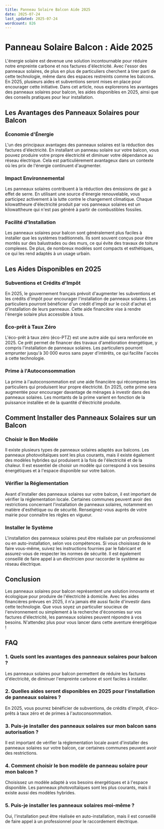 ```yaml
---
title: Panneau Solaire Balcon Aide 2025
date: 2025-07-24
last_updated: 2025-07-24
wordcount: 826
---
```


# Panneau Solaire Balcon : Aide 2025

L'énergie solaire est devenue une solution incontournable pour réduire notre empreinte carbone et nos factures d'électricité. Avec l'essor des panneaux solaires, de plus en plus de particuliers cherchent à tirer parti de cette technologie, même dans des espaces restreints comme les balcons. En 2025, plusieurs aides et subventions seront mises en place pour encourager cette initiative. Dans cet article, nous explorerons les avantages des panneaux solaires pour balcon, les aides disponibles en 2025, ainsi que des conseils pratiques pour leur installation.

## Les Avantages des Panneaux Solaires pour Balcon

### Économie d'Énergie

L'un des principaux avantages des panneaux solaires est la réduction des factures d'électricité. En installant un panneau solaire sur votre balcon, vous pouvez produire votre propre électricité et diminuer votre dépendance au réseau électrique. Cela est particulièrement avantageux dans un contexte où les prix de l'énergie continuent d'augmenter.

### Impact Environnemental

Les panneaux solaires contribuent à la réduction des émissions de gaz à effet de serre. En utilisant une source d'énergie renouvelable, vous participez activement à la lutte contre le changement climatique. Chaque kilowattheure d'électricité produit par vos panneaux solaires est un kilowattheure qui n'est pas généré à partir de combustibles fossiles.

### Facilité d'Installation

Les panneaux solaires pour balcon sont généralement plus faciles à installer que les systèmes traditionnels. Ils sont souvent conçus pour être montés sur des balustrades ou des murs, ce qui évite des travaux de toiture complexes. De plus, de nombreux modèles sont compacts et esthétiques, ce qui les rend adaptés à un usage urbain.

## Les Aides Disponibles en 2025

### Subventions et Crédits d'Impôt

En 2025, le gouvernement français prévoit d'augmenter les subventions et les crédits d'impôt pour encourager l'installation de panneaux solaires. Les particuliers pourront bénéficier d'un crédit d'impôt sur le coût d'achat et d'installation de leurs panneaux. Cette aide financière vise à rendre l'énergie solaire plus accessible à tous.

### Éco-prêt à Taux Zéro

L'éco-prêt à taux zéro (éco-PTZ) est une autre aide qui sera renforcée en 2025. Ce prêt permet de financer des travaux d'amélioration énergétique, y compris l'installation de panneaux solaires. Les particuliers pourront emprunter jusqu'à 30 000 euros sans payer d'intérêts, ce qui facilite l'accès à cette technologie.

### Prime à l'Autoconsommation

La prime à l'autoconsommation est une aide financière qui récompense les particuliers qui produisent leur propre électricité. En 2025, cette prime sera augmentée pour encourager davantage de ménages à investir dans des panneaux solaires. Les montants de la prime varient en fonction de la puissance installée et de la quantité d'électricité produite.

## Comment Installer des Panneaux Solaires sur un Balcon

### Choisir le Bon Modèle

Il existe plusieurs types de panneaux solaires adaptés aux balcons. Les panneaux photovoltaïques sont les plus courants, mais il existe également des modèles hybrides qui produisent à la fois de l'électricité et de la chaleur. Il est essentiel de choisir un modèle qui correspond à vos besoins énergétiques et à l'espace disponible sur votre balcon.

### Vérifier la Réglementation

Avant d'installer des panneaux solaires sur votre balcon, il est important de vérifier la réglementation locale. Certaines communes peuvent avoir des restrictions concernant l'installation de panneaux solaires, notamment en matière d'esthétique ou de sécurité. Renseignez-vous auprès de votre mairie pour connaître les règles en vigueur.

### Installer le Système

L'installation des panneaux solaires peut être réalisée par un professionnel ou en auto-installation, selon vos compétences. Si vous choisissez de le faire vous-même, suivez les instructions fournies par le fabricant et assurez-vous de respecter les normes de sécurité. Il est également conseillé de faire appel à un électricien pour raccorder le système au réseau électrique.

## Conclusion

Les panneaux solaires pour balcon représentent une solution innovante et écologique pour produire de l'électricité à domicile. Avec les aides financières prévues en 2025, il n'a jamais été aussi facile d'investir dans cette technologie. Que vous soyez un particulier soucieux de l'environnement ou simplement à la recherche d'économies sur vos factures d'électricité, les panneaux solaires peuvent répondre à vos besoins. N'attendez plus pour vous lancer dans cette aventure énergétique !

## FAQ

### 1. Quels sont les avantages des panneaux solaires pour balcon ?

Les panneaux solaires pour balcon permettent de réduire les factures d'électricité, de diminuer l'empreinte carbone et sont faciles à installer.

### 2. Quelles aides seront disponibles en 2025 pour l'installation de panneaux solaires ?

En 2025, vous pourrez bénéficier de subventions, de crédits d'impôt, d'éco-prêts à taux zéro et de primes à l'autoconsommation.

### 3. Puis-je installer des panneaux solaires sur mon balcon sans autorisation ?

Il est important de vérifier la réglementation locale avant d'installer des panneaux solaires sur votre balcon, car certaines communes peuvent avoir des restrictions.

### 4. Comment choisir le bon modèle de panneau solaire pour mon balcon ?

Choisissez un modèle adapté à vos besoins énergétiques et à l'espace disponible. Les panneaux photovoltaïques sont les plus courants, mais il existe aussi des modèles hybrides.

### 5. Puis-je installer les panneaux solaires moi-même ?

Oui, l'installation peut être réalisée en auto-installation, mais il est conseillé de faire appel à un professionnel pour le raccordement électrique.